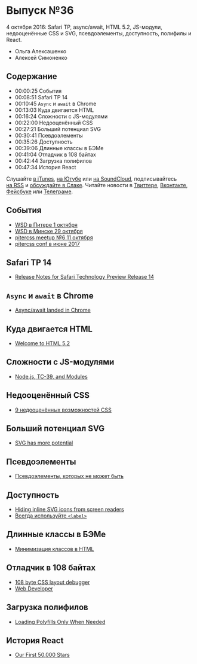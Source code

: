 # Выпуск №36

4 октября 2016: Safari TP, async/await, HTML 5.2, JS-модули, недооценённые CSS и SVG, псевдоэлементы, доступность, полифилы и React.

- Ольга Алексашенко
- Алексей Симоненко

## Содержание

- 00:00:25 События
- 00:08:51 Safari TP 14
- 00:10:45 `Async` и `await` в Chrome
- 00:13:03 Куда двигается HTML
- 00:16:24 Сложности с JS-модулями
- 00:22:00 Недооценённый CSS
- 00:27:21 Больший потенциал SVG
- 00:30:41 Псевдоэлементы
- 00:35:26 Доступность
- 00:39:06 Длинные классы в БЭМе
- 00:41:04 Отладчик в 108 байтах
- 00:42:44 Загрузка полифилов
- 00:47:34 История React

Слушайте [в iTunes](https://itunes.apple.com/podcast/id1080500016), [на Ютубе](https://www.youtube.com/playlist?list=PLMBnwIwFEFHcwuevhsNXkFTcadeX5R1Go) или [на SoundCloud](https://soundcloud.com/web-standards), подписывайтесь [на RSS](https://web-standards.ru/podcast/feed/) и [обсуждайте в Слаке](http://slack.web-standards.ru/). Читайте новости в [Твиттере](https://twitter.com/webstandards_ru), [Вконтакте](https://vk.com/webstandards_ru), [Фейсбуке](https://www.facebook.com/webstandardsru) или [Телеграме](https://t.me/webstandards_ru).

## События

- [WSD в Питере 1 октября](https://wsd.events/2016/10/01/)
- [WSD в Минске 29 октября](https://wsd.events/2016/10/29/)
- [pitercss meetup №6 11 октября](https://pitercss.timepad.ru/event/381033/)
- [pitercss conf в июне 2017](https://pitercss.com/)

## Safari TP 14

- [Release Notes for Safari Technology Preview Release 14](https://webkit.org/blog/6969/release-notes-for-safari-technology-preview-release-14/)

## `Async` и `await` в Chrome

- [Async/await landed in Chrome](https://twitter.com/malyw/status/780453672153124864)

## Куда двигается HTML

- [Welcome to HTML 5.2](http://developer.telerik.com/featured/welcome-to-html-5-2/)

## Сложности с JS-модулями

- [Node.js, TC-39, and Modules](https://hackernoon.com/node-js-tc-39-and-modules-a1118aecf95e)

## Недооценённый CSS

- [9 недооценённых возможностей CSS](http://prgssr.ru/development/9-nedoocenivaemyh-vozmozhnostej-css.html)

## Больший потенциал SVG

- [SVG has more potential](https://madebymike.com.au/writing/svg-has-more-potential/)

## Псевдоэлементы

- [Псевдоэлементы, которых не может быть](http://css-live.ru/articles-css/impossible-pseudos.html)

## Доступность

- [Hiding inline SVG icons from screen readers](http://www.456bereastreet.com/archive/201609/hiding_inline_svg_icons_from_screen_readers/)
- [Всегда используйте `<label>`](https://htmlacademy.ru/blog/115-always-use-a-label)

## Длинные классы в БЭМе

- [Минимизация классов в HTML](https://ru.bem.info/forum/1130/)

## Отладчик в 108 байтах

- [108 byte CSS layout debugger](https://twitter.com/addyosmani/status/780470199925346306)
- [Web Developer](https://chrispederick.com/work/web-developer/)

## Загрузка полифилов

- [Loading Polyfills Only When Needed](https://philipwalton.com/articles/loading-polyfills-only-when-needed/)

## История React

- [Our First 50,000 Stars](https://facebook.github.io/react/blog/2016/09/28/our-first-50000-stars.html)
